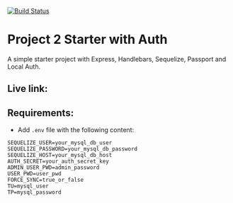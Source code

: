 [![Build Status](https://travis-ci.com/maxgerringer/project-two.svg?branch=master)](https://travis-ci.com/maxgerringer/project-two)

# Project 2 Starter with Auth

A simple starter project with Express, Handlebars, Sequelize, Passport and Local Auth.

## Live link:


## Requirements:

* Add `.env` file with the following content:

```
SEQUELIZE_USER=your_mysql_db_user
SEQUELIZE_PASSWORD=your_mysql_db_password
SEQUELIZE_HOST=your_mysql_db_host
AUTH_SECRET=your_auth_secret_key
ADMIN_USER_PWD=admin_password
USER_PWD=user_pwd
FORCE_SYNC=true_or_false
TU=mysql_user
TP=mysql_password
```
